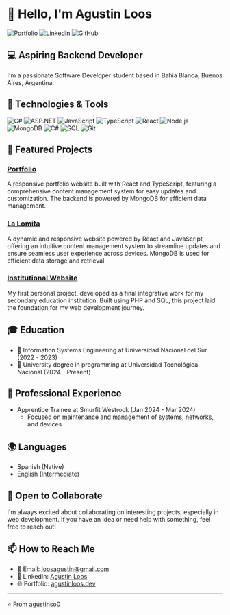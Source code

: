 # 👋 Hello, I'm Agustin Loos

[![Portfolio](https://img.shields.io/badge/Portfolio-Visit-brightgreen)](https://agustinloos.dev)
[![LinkedIn](https://img.shields.io/badge/LinkedIn-Connect-blue)](https://www.linkedin.com/in/agustin-loos-024294217/)
[![GitHub](https://img.shields.io/badge/GitHub-Follow-181717?logo=github&style=flat-square)](https://github.com/agustinso0/)

## 💻 Aspiring Backend Developer 

I'm a passionate Software Developer student based in Bahia Blanca, Buenos Aires, Argentina. 

## 🔧 Technologies & Tools

![C#](https://img.shields.io/badge/-C%23-239120?style=flat-square&logo=c-sharp&logoColor=white)
![ASP.NET](https://img.shields.io/badge/-C%23-239120?style=flat-square&logo=asp-net&logoColor=white)
![JavaScript](https://img.shields.io/badge/-JavaScript-F7DF1E?style=flat-square&logo=javascript&logoColor=black)
![TypeScript](https://img.shields.io/badge/-TypeScript-3178C6?style=flat-square&logo=typescript&logoColor=white)
![React](https://img.shields.io/badge/-React-61DAFB?style=flat-square&logo=react&logoColor=black)
![Node.js](https://img.shields.io/badge/-Node.js-339933?style=flat-square&logo=node.js&logoColor=white)
![MongoDB](https://img.shields.io/badge/-MongoDB-47A248?style=flat-square&logo=mongodb&logoColor=white)
![C#](https://img.shields.io/badge/-C%23-239120?style=flat-square&logo=c-sharp&logoColor=white)
![SQL](https://img.shields.io/badge/-SQL-4479A1?style=flat-square&logo=mysql&logoColor=white)
![Git](https://img.shields.io/badge/-Git-F05032?style=flat-square&logo=git&logoColor=white)

## 🌟 Featured Projects

### [Portfolio](https://agustinloos.dev)
A responsive portfolio website built with React and TypeScript, featuring a comprehensive content management system for easy updates and customization. The backend is powered by MongoDB for efficient data management.

### [La Lomita](https://espaciolalomita.com)
A dynamic and responsive website powered by React and JavaScript, offering an intuitive content management system to streamline updates and ensure seamless user experience across devices. MongoDB is used for efficient data storage and retrieval.

### [Institutional Website](https://tecnica1suarez.edu.ar/)
My first personal project, developed as a final integrative work for my secondary education institution. Built using PHP and SQL, this project laid the foundation for my web development journey.

## 🎓 Education

- 🏫 Information Systems Engineering at Universidad Nacional del Sur (2022 - 2023)
- 🏫 University degree in programming at Universidad Tecnológica Nacional (2024 - Present)

## 💼 Professional Experience

- Apprentice Trainee at Smurfit Westrock (Jan 2024 - Mar 2024)
  - Focused on maintenance and management of systems, networks, and devices

## 🌍 Languages

- Spanish (Native)
- English (Intermediate)

## 🤝 Open to Collaborate

I'm always excited about collaborating on interesting projects, especially in web development. If you have an idea or need help with something, feel free to reach out!

## 📫 How to Reach Me

- 📧 Email: loosagustin@gmail.com
- 💼 LinkedIn: [Agustin Loos](https://www.linkedin.com/in/agustin-l-024294217/)
- 🌐 Portfolio: [agustinloos.dev](https://agustinloos.dev)

---

⭐️ From [agustinso0](https://github.com/agustinso0)

